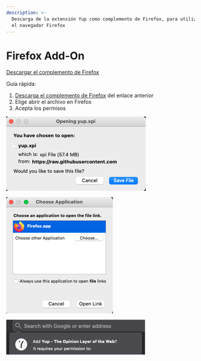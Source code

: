 ```yaml
---
description: >-
  Descarga de la extensión Yup como complemento de Firefox, para utilizarla en
  el navegador Firefox
---
```


# Firefox Add-On

[Descargar el complemento de Firefox](https://github.com/Yup-io/yup_docs/raw/master/yup.xpi)

Guía rápida:

1. [Descarga el complemento de Firefox](https://github.com/Yup-io/yup_docs/raw/master/yup.xpi) del enlace anterior
2. Elige abrir el archivo en Firefox
3. Acepta los permisos

![1. Descargar el complemento](../../.gitbook/assets/ff3.png)

![2. Abrir en Firefox](../../.gitbook/assets/ff1%20%281%29.png)

![3. Aceptar los permisos](../../.gitbook/assets/ff2%20%281%29.png)



